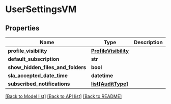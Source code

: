 # UserSettingsVM


## Properties
Name | Type | Description | Notes
------------ | ------------- | ------------- | -------------
**profile_visibility** | [**ProfileVisibility**](ProfileVisibility.md) |  | [optional] 
**default_subscription** | **str** |  | [optional] 
**show_hidden_files_and_folders** | **bool** |  | [optional] 
**sla_accepted_date_time** | **datetime** |  | [optional] 
**subscribed_notifications** | [**list[AuditType]**](AuditType.md) |  | [optional] 

[[Back to Model list]](../README.md#documentation-for-models) [[Back to API list]](../README.md#documentation-for-api-endpoints) [[Back to README]](../README.md)


